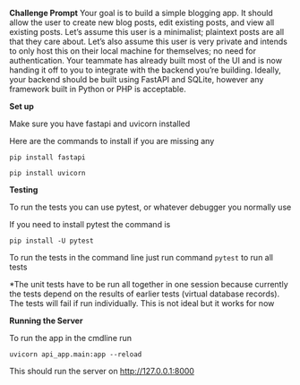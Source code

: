 **Challenge Prompt**
Your goal is to build a simple blogging app. It should allow the user to create new blog posts, edit existing posts,
and view all existing posts. Let’s assume this user is a minimalist; plaintext posts are all that they care about. Let’s also assume this user is
very private and intends to only host this on their local machine for themselves; no need for authentication.
Your teammate has already built most of the UI and is now handing it off to you to integrate with the backend you’re
building. Ideally, your backend should be built using FastAPI and SQLite, however any framework built in Python or PHP is
acceptable.

**Set up**

Make sure you have fastapi and uvicorn installed

Here are the commands to install if you are missing any

`pip install fastapi`

`pip install uvicorn`

**Testing**

To run the tests you can use pytest, or whatever debugger you normally use

If you need to install pytest the command is

`pip install -U pytest`

To run the tests in the command line just run command `pytest` to run all tests

*The unit tests have to be run all together in one session because currently the tests depend on the results of earlier tests (virtual database records). The tests will fail if run individually. This is not ideal but it works for now


**Running the Server**

To run the app in the cmdline run 

`uvicorn api_app.main:app --reload`

This should run the server on  http://127.0.0.1:8000 
